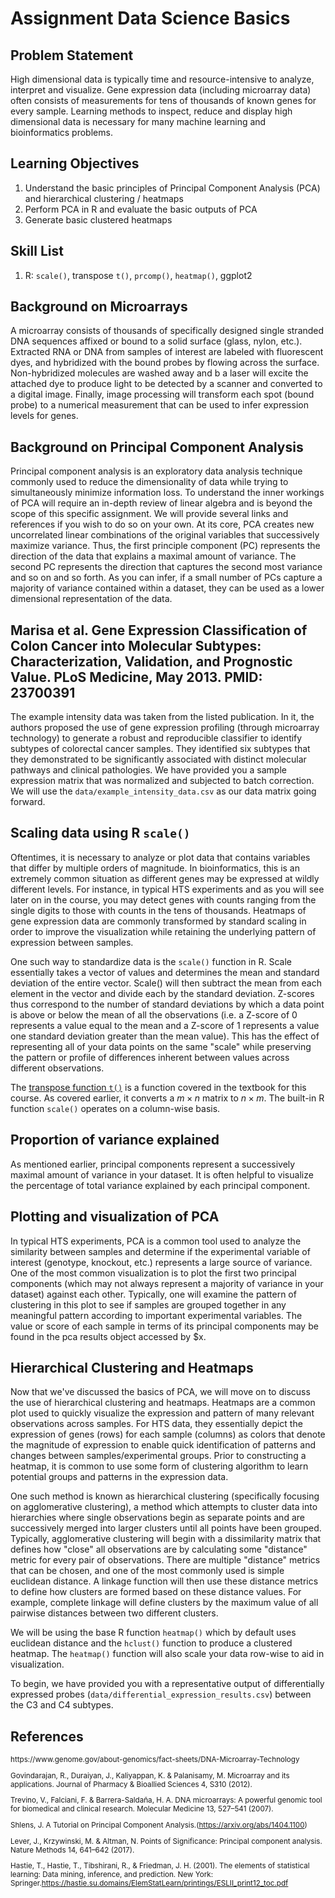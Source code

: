 # Assignment Data Science Basics

## Problem Statement

High dimensional data is typically time and resource-intensive to analyze,
interpret and visualize. Gene expression data (including microarray data) often
consists of measurements for tens of thousands of known genes for every sample.
Learning methods to inspect, reduce and display high dimensional data is
necessary for many machine learning and bioinformatics problems.

## Learning Objectives
1. Understand the basic principles of Principal Component Analysis (PCA) and 
   hierarchical clustering / heatmaps
2. Perform PCA in R and evaluate the basic outputs of PCA
3. Generate basic clustered heatmaps

## Skill List
1. R: `scale()`, transpose `t()`, `prcomp()`, `heatmap()`, ggplot2

## Background on Microarrays

A microarray consists of thousands of specifically designed single stranded DNA 
sequences affixed or bound to a solid surface (glass, nylon, etc.). Extracted RNA
 or DNA from samples of interest are labeled with fluorescent dyes, and hybridized 
with the bound probes by flowing across the surface. Non-hybridized molecules are 
washed away and b a laser will excite the attached dye to produce light to be detected
by a scanner and converted to a digital image. Finally, image processing will 
transform each spot (bound probe) to a numerical measurement that can be used to 
infer expression levels for genes.

## Background on Principal Component Analysis

Principal component analysis is an exploratory data analysis technique commonly 
used to reduce the dimensionality of data while trying to simultaneously minimize 
information loss. To understand the inner workings of PCA will require an in-depth
review of linear algebra and is beyond the scope of this specific assignment. 
We will provide several links and references if you wish to do so on your own. 
At its core, PCA creates new uncorrelated linear combinations of the original 
variables that successively maximize variance. Thus, the first principle component 
(PC) represents the direction of the data that explains a maximal amount of variance.
The second PC represents the direction that captures the second most variance and 
so on and so forth. As you can infer, if a small number of PCs capture a majority 
of variance contained within a dataset, they can be used as a lower dimensional
representation of the data.

## Marisa et al. Gene Expression Classification of Colon Cancer into Molecular Subtypes: Characterization, Validation, and Prognostic Value. PLoS Medicine, May 2013. PMID: 23700391

The example intensity data was taken from the listed publication. In it, the
authors proposed the use of gene expression profiling (through microarray
technology) to generate a robust and reproducible classifier to identify
subtypes of colorectal cancer samples. They identified six subtypes that they
demonstrated to be significantly associated with distinct molecular pathways and
clinical pathologies. We have provided you a sample expression matrix that was
normalized and subjected to batch correction. We will use the
`data/example_intensity_data.csv` as our data matrix going forward.

## Scaling data using R `scale()`

Oftentimes, it is necessary to analyze or plot data that contains variables that
differ by multiple orders of magnitude. In bioinformatics, this is an extremely
common situation as different genes may be expressed at wildly different levels.
For instance, in typical HTS experiments and as you will see later on in the
course, you may detect genes with counts ranging from the single digits to those
with counts in the tens of thousands. Heatmaps of gene expression data are
commonly transformed by standard scaling in order to improve the visualization
while retaining the underlying pattern of expression between samples.

One such way to standardize data is the `scale()` function in R. Scale
essentially takes a vector of values and determines the mean and standard
deviation of the entire vector. Scale() will then subtract the mean from each
element in the vector and divide each by the standard deviation. Z-scores thus
correspond to the number of standard deviations by which a data point is above
or below the mean of all the observations (i.e. a Z-score of 0 represents a
value equal to the mean and a Z-score of 1 represents a value one standard
deviation greater than the mean value). This has the effect of representing all
of your data points on the same "scale" while preserving the pattern or profile
of differences inherent between values across different observations.

The [transpose function `t()`](https://bu-bioinfo.github.io/r_for_biological_sciences/prog-basics.html#matrices)
is a function covered in the textbook for this course. As covered earlier, it
converts a $m \times n$ matrix to $n \times m$. The built-in R function
`scale()` operates on a column-wise basis. 

## Proportion of variance explained

As mentioned earlier, principal components represent a successively maximal
amount of variance in your dataset. It is often helpful to visualize the
percentage of total variance explained by each principal component.

## Plotting and visualization of PCA

In typical HTS experiments, PCA is a common tool used to analyze the similarity
between samples and determine if the experimental variable of interest
(genotype, knockout, etc.) represents a large source of variance. One of the
most common visualization is to plot the first two principal components (which
may not always represent a majority of variance in your dataset) against each
other. Typically, one will examine the pattern of clustering in this plot to see
if samples are grouped together in any meaningful pattern according to important
experimental variables. The value or score of each sample in terms of its
principal components may be found in the pca results object accessed by $x.

## Hierarchical Clustering and Heatmaps

Now that we've discussed the basics of PCA, we will move on to discuss the use
of hierarchical clustering and heatmaps. Heatmaps are a common plot used to
quickly visualize the expression and pattern of many relevant observations
across samples. For HTS data, they essentially depict the expression of genes
(rows) for each sample (columns) as colors that denote the magnitude of
expression to enable quick identification of patterns and changes between
samples/experimental groups. Prior to constructing a heatmap, it is common to
use some form of clustering algorithm to learn potential groups and patterns in
the expression data.

One such method is known as hierarchical clustering (specifically focusing on
agglomerative clustering), a method which attempts to cluster data into
hierarchies where single observations begin as separate points and are
successively merged into larger clusters until all points have been grouped.
Typically, agglomerative clustering will begin with a dissimilarity matrix that
defines how "close" all observations are by calculating some "distance" metric
for every pair of observations. There are multiple "distance" metrics that can
be chosen, and one of the most commonly used is simple euclidean distance. A
linkage function will then use these distance metrics to define how clusters are
formed based on these distance values. For example, complete linkage will define
clusters by the maximum value of all pairwise distances between two different
clusters.   

We will be using the base R function `heatmap()` which by default
uses euclidean distance and the `hclust()` function to produce a clustered
heatmap. The `heatmap()` function will also scale your data row-wise to aid in
visualization.

To begin, we have provided you with a representative output of differentially
expressed probes (`data/differential_expression_results.csv`) between the C3 and C4
subtypes. 

## References

<small>
https://www.genome.gov/about-genomics/fact-sheets/DNA-Microarray-Technology

Govindarajan, R., Duraiyan, J., Kaliyappan, K. & Palanisamy, M. Microarray and its applications. Journal of Pharmacy & Bioallied Sciences 4, S310 (2012).

Trevino, V., Falciani, F. & Barrera-Saldaña, H. A. DNA microarrays: A powerful genomic tool for biomedical and clinical research. Molecular Medicine 13, 527–541 (2007).

Shlens, J. A Tutorial on Principal Component Analysis.(https://arxiv.org/abs/1404.1100)

Lever, J., Krzywinski, M. & Altman, N. Points of Significance: Principal component analysis. Nature Methods 14, 641–642 (2017).

Hastie, T., Hastie, T., Tibshirani, R., & Friedman, J. H. (2001). The elements of statistical learning: Data mining, inference, and prediction. New York: Springer.https://hastie.su.domains/ElemStatLearn/printings/ESLII_print12_toc.pdf

</small>